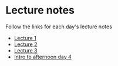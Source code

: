 # Lecture notes 

Follow the links for each day's lecture notes 

   - [Lecture 1](https://cernbox.cern.ch/s/fL0eVRQ1i1FDGKA)
   - [Lecture 2](https://cernbox.cern.ch/s/FM5sJyKk1vyue6r)
   - [Lecture 3](https://cernbox.cern.ch/s/BKja7NM4daIKBe3)
   - [Intro to afternoon day 4](https://cernbox.cern.ch/s/GjZSxXkr11Jvu5w)
